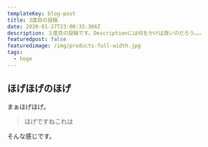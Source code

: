 ```yaml
---
templateKey: blog-post
title: 3度目の投稿
date: 2020-01-27T23:00:33.366Z
description: ３度目の投稿です。Descriptionには何をかけば良いのだろう。。。
featuredpost: false
featuredimage: /img/products-full-width.jpg
tags:
  - hoge
---
```

## ほげほげのほげ

まぁほげほげ。

> ほげですねこれは

そんな感じです。
